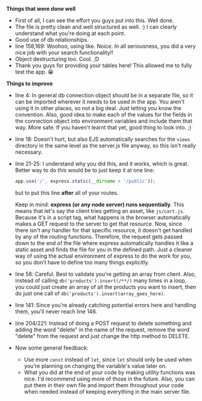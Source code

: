 **Things that were done well**

-   First of all, I can see the effort you guys put into this. Well done.
-   The file is pretty clean and well structured as well. :) I can clearly understand what you're doing at each point.
-   Good use of db relationships.
-   line 158,169: Woohoo, using like. Noice. In all seriousness, you did a very nice job with your search functionality!!
-   Object destructuring too. Cool. ;D
-   Thank you guys for providing your tables here! This allowed me to fully test the app. 😁

**Things to improve**

-   line 4: In general db connection object should be in a separate file, so it can be imported wherever it needs to be used in the app. You aren't using it in other places, so not a big deal. Just letting you know the convention. Also, good idea to make each of the values for the fields in the connection object into environment variables and include them that way. More safe. If you haven't learnt that yet, good thing to look into. ;)
-   line 18: Doesn't hurt, but also EJS automatically searches for the `views` directory in the same level as the server.js file anyway, so this isn't really necessary.
-   line 21-25: I understand why you did this, and it works, which is great. Better way to do this would be to just keep it at one line:

    ```js
    app.use('/', express.static(__dirname + '/public'));
    ```

    but to put this line **after** all of your routes.

    Keep in mind: **express (or any node server) runs sequentially**. This means that let's say the client tries getting an asset, like `js/cart.js`. Because it's in a script tag, what happens is the browser automatically makes a GET request to the server to get that resource. Now, since there isn't any handler for that specific resource, it doesn't get handled by any of the routing functions. Therefore, the request gets passed down to the end of the file where express automatically handles it like a static asset and finds the file for you in the defined path. Just a cleaner way of using the actual environment of express to do the work for you, so you don't have to define too many things explicitly.

-   line 58: Careful. Best to validate you're getting an array from client. Also, instead of calling `db('products').insert(/**/)` many times in a loop, you could just create an array of all the products you want to insert, then do just one call of `db('products').insert(array_goes_here)`.
-   line 141: Since you're already catching potential errors here and handling them, you'll never reach line 146.
-   line 204/221: Instead of doing a POST request to delete something and adding the word "delete" in the name of the request, remove the word "delete" from the request and just change the http method to DELETE.
-   Now some general feedback:
    -   Use more `const` instead of `let`, since `let` should only be used when you're planning on changing the variable's value later on.
    -   What you did at the end of your code by making utility functions was nice. I'd recommend using more of those in the future. Also, you can put them in their own file and import them throughout your code when needed instead of keeping everything in the main server file.
